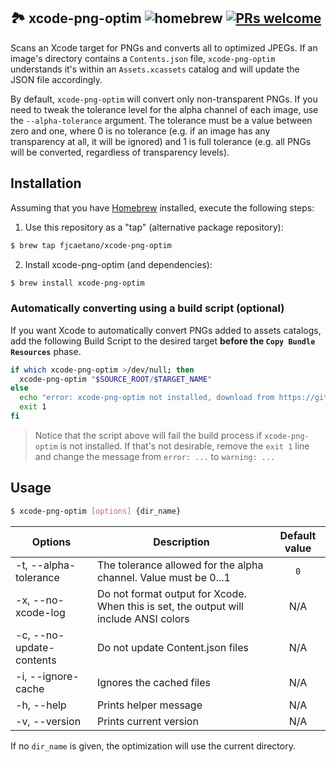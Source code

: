 🏞  xcode-png-optim ![homebrew][1] [![PRs welcome][2]](https://github.com/fjcaetano/xcode-png-optim/pulls)
---

Scans an Xcode target for PNGs and converts all to optimized JPEGs. If an image's directory contains a `Contents.json` file, `xcode-png-optim` understands it's within an `Assets.xcassets` catalog and will update the JSON file accordingly.

By default, `xcode-png-optim` will convert only non-transparent PNGs. If you need to tweak the tolerance level for the alpha channel of each image, use the `--alpha-tolerance` argument. The tolerance must be a value between zero and one, where 0 is no tolerance (e.g. if an image has any transparency at all, it will be ignored) and 1 is full tolerance (e.g. all PNGs will be converted, regardless of transparency levels).

## Installation 

Assuming that you have [Homebrew](https://brew.sh/) installed, execute the following steps:

1. Use this repository as a "tap" (alternative package repository):

```sh
$ brew tap fjcaetano/xcode-png-optim
```

2. Install xcode-png-optim (and dependencies):

```sh
$ brew install xcode-png-optim
```

### Automatically converting using a build script (optional)

If you want Xcode to automatically convert PNGs added to assets catalogs, add the following Build Script to the desired target **before the `Copy Bundle Resources`** phase.

```sh
if which xcode-png-optim >/dev/null; then
  xcode-png-optim "$SOURCE_ROOT/$TARGET_NAME"
else
  echo "error: xcode-png-optim not installed, download from https://github.com/fjcaetano/xcode-png-optim"
  exit 1
fi
```
> Notice that the script above will fail the build process if `xcode-png-optim` is not installed. If that's not desirable, remove the `exit 1` line and change the message from `error: ...` to `warning: ...`

## Usage

```sh
$ xcode-png-optim [options] {dir_name}
```

| Options                  | Description                       | Default value |
| ------------------------ | --------------------------------- | :-----------: |
| -t, --alpha-tolerance    | The tolerance allowed for the alpha channel. Value must be 0...1 | `0` |
| -x, --no-xcode-log       | Do not format output for Xcode. When this is set, the output will include ANSI colors | N/A |
| -c, --no-update-contents | Do not update Content.json files  |      N/A      |
| -i, --ignore-cache       | Ignores the cached files          |      N/A      |
| -h, --help               | Prints helper message             |      N/A      |
| -v, --version            | Prints current version            |      N/A      |

If no `dir_name` is given, the optimization will use the current directory.

[1]: https://img.shields.io/github/tag/fjcaetano/xcode-png-optim?color=orange&label=homebrew
[2]: https://img.shields.io/badge/PRs-welcome-brightgreen.svg